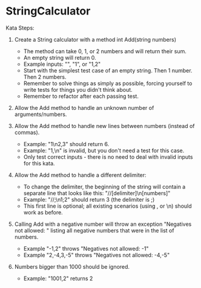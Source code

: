 # StringCalculator

Kata Steps:

1. Create a String calculator with a method int Add(string numbers) 

    - The method can take 0, 1, or 2 numbers and will return their sum. 
    - An empty string will return 0. 
    - Example inputs: "", "1", or "1,2" 
    - Start with the simplest test case of an empty string. Then 1 number. Then 2 numbers. 
    - Remember to solve things as simply as possible, forcing yourself to write tests for things you didn't think about. 
    - Remember to refactor after each passing test. 

2. Allow the Add method to handle an unknown number of arguments/numbers.

3. Allow the Add method to handle new lines between numbers (instead of commas). 

    - Example: "1\n2,3" should return 6. 
    - Example: "1,\n" is invalid, but you don't need a test for this case. 
    - Only test correct inputs - there is no need to deal with invalid inputs for this kata. 

4. Allow the Add method to handle a different delimiter: 

    - To change the delimiter, the beginning of the string will contain a separate line that looks like this: "//[delimiter]\n[numbers]" 
    - Example: "//;\n1;2" should return 3 (the delimiter is ;) 
    - This first line is optional; all existing scenarios (using , or \n) should work as before. 

5. Calling Add with a negative number will throw an exception "Negatives not allowed: " listing all negative numbers that were in the list of numbers. 

    - Example "-1,2" throws "Negatives not allowed: -1"
    - Example "2,-4,3,-5" throws "Negatives not allowed: -4,-5" 
6. Numbers bigger than 1000 should be ignored. 
    - Example: "1001,2" returns 2
